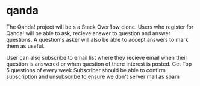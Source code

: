 # qanda

The Qanda! project will be s a Stack Overflow clone. 
Users who register for Qanda! will be able to ask, recieve answer to question and answer questions.
A question's asker will also be able to accept answers to mark them as useful.

User can also subscribe to email list where they recieve email when their question is answered or when question of there interest is posted. Get Top 5 questions of every week
Subscriber should be able to confirm subscription and unsubscribe to ensure we don't server mail as spam
